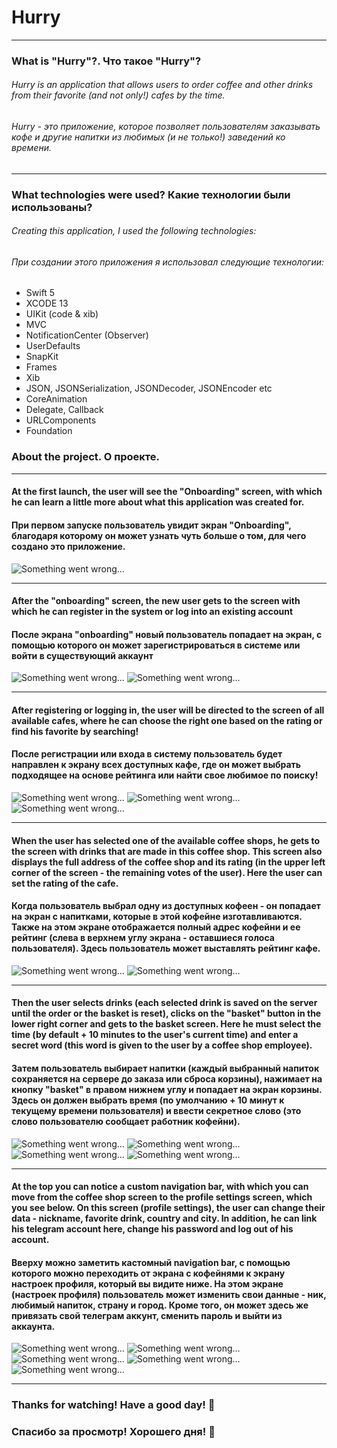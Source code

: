 

# Hurry

---

### What is "Hurry"?. Что такое "Hurry"?

###### _Hurry is an application that allows users to order coffee and other drinks from their favorite (and not only!) cafes by the time._
###### _Hurry - это приложение, которое позволяет пользователям заказывать кофе и другие напитки из любимых (и не только!) заведений ко времени._

---

### What technologies were used? Какие технологии были использованы?
###### Creating this application, I used the following technologies: 
###### При создании этого приложения я использовал следующие технологии:

- Swift 5
- XCODE 13
- UIKit (code & xib)
- MVC
- NotificationCenter (Observer)
- UserDefaults  
- SnapKit
- Frames
- Xib
- JSON, JSONSerialization, JSONDecoder, JSONEncoder etc
- CoreAnimation 
- Delegate, Callback
- URLComponents
- Foundation

### About the project. О проекте.
---
#### At the first launch, the user will see the "Onboarding" screen, with which he can learn a little more about what this application was created for.
#### При первом запуске пользователь увидит экран "Onboarding", благодаря которому он может узнать чуть больше о том, для чего создано это приложение.
![Something went wrong...](/Demo/onboardingScreen.jpg)

---

#### After the "onboarding" screen, the new user gets to the screen with which he can register in the system or log into an existing account
#### После экрана "onboarding" новый пользователь попадает на экран, с помощью которого он может зарегистрироваться в системе или войти в существующий аккаунт

![Something went wrong...](/Demo/loginScreen.jpg)
![Something went wrong...](/Demo/loginScreenSmall.jpg)

---

#### After registering or logging in, the user will be directed to the screen of all available cafes, where he can choose the right one based on the rating or find his favorite by searching!
#### После регистрации или входа в систему пользователь будет направлен к экрану всех доступных кафе, где он может выбрать подходящее на основе рейтинга или найти свое любимое по поиску! 

![Something went wrong...](/Demo/shopsScreen.jpg)
![Something went wrong...](/Demo/shopsScreenSmall.jpg)
![Something went wrong...](/Demo/shopsSearch.png)

---

#### When the user has selected one of the available coffee shops, he gets to the screen with drinks that are made in this coffee shop. This screen also displays the full address of the coffee shop and its rating (in the upper left corner of the screen - the remaining votes of the user). Here the user can set the rating of the cafe.
#### Когда пользователь выбрал одну из доступных кофеен - он попадает на экран с напитками, которые в этой кофейне изготавливаются. Также на этом экране отображается полный адрес кофейни и ее рейтинг (слева в верхнем углу экрана - оставшиеся голоса пользователя). Здесь пользователь может выставлять рейтинг кафе.

![Something went wrong...](/Demo/shopMenuScreen.jpg)
![Something went wrong...](/Demo/shopMenuScreenSmall.jpg)

---

#### Then the user selects drinks (each selected drink is saved on the server until the order or the basket is reset), clicks on the "basket" button in the lower right corner and gets to the basket screen. Here he must select the time (by default + 10 minutes to the user's current time) and enter a secret word (this word is given to the user by a coffee shop employee).
#### Затем пользователь выбирает напитки (каждый выбранный напиток сохраняется на сервере до заказа или сброса корзины), нажимает на кнопку "basket" в правом нижнем углу и попадает на экран корзины. Здесь он должен выбрать время (по умолчанию + 10 минут к текущему времени пользователя) и ввести секретное слово (это слово пользователю сообщает работник кофейни).

![Something went wrong...](/Demo/basketScene.png)
![Something went wrong...](/Demo/basketDatePicker.png) 
![Something went wrong...](/Demo/basketKeyboardAppeared.png) 
![Something went wrong...](/Demo/successOrder.png) 

---

#### At the top you can notice a custom navigation bar, with which you can move from the coffee shop screen to the profile settings screen, which you see below. On this screen (profile settings), the user can change their data - nickname, favorite drink, country and city. In addition, he can link his telegram account here, change his password and log out of his account.
#### Вверху можно заметить кастомный navigation bar, с помощью которого можно переходить от экрана с кофейнями к экрану настроек профиля, который вы видите ниже. На этом экране (настроек профиля) пользователь может изменить свои данные - ник, любимый напиток, страну и город. Кроме того, он может здесь же привязать свой телеграм аккунт,  сменить пароль и выйти из аккаунта.

![Something went wrong...](/Demo/userAdminScene.png) 
![Something went wrong...](/Demo/tgViewScreen.jpg)
![Something went wrong...](/Demo/infoSavedScreen.jpg)
![Something went wrong...](/Demo/adminLogout.png) 
![Something went wrong...](/Demo/changePassScene.png) 

---

### Thanks for watching! Have a good day! 👋
### Спасибо за просмотр! Хорошего дня! 👋